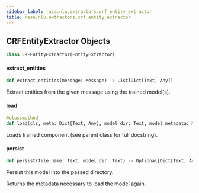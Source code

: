 ```yaml
---
sidebar_label: rasa.nlu.extractors.crf_entity_extractor
title: rasa.nlu.extractors.crf_entity_extractor
---
```

## CRFEntityExtractor Objects

```python
class CRFEntityExtractor(EntityExtractor)
```

#### extract\_entities

```python
def extract_entities(message: Message) -> List[Dict[Text, Any]]
```

Extract entities from the given message using the trained model(s).

#### load

```python
@classmethod
def load(cls, meta: Dict[Text, Any], model_dir: Text, model_metadata: Metadata = None, cached_component: Optional["CRFEntityExtractor"] = None, **kwargs: Any, ,) -> "CRFEntityExtractor"
```

Loads trained component (see parent class for full docstring).

#### persist

```python
def persist(file_name: Text, model_dir: Text) -> Optional[Dict[Text, Any]]
```

Persist this model into the passed directory.

Returns the metadata necessary to load the model again.

